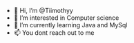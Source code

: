 - 👋 Hi, I’m @Tiimothyy
- 👀 I’m interested in Computer science 
- 🌱 I’m currently learning Java and MySql
- 📫 You dont reach out to me

<!---
Tiimothyy/Tiimothyy is a ✨ special ✨ repository because its `README.md` (this file) appears on your GitHub profile.
You can click the Preview link to take a look at your changes.
--->
